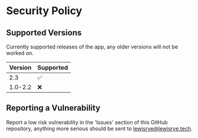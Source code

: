 # Security Policy

## Supported Versions

Currently supported releases of the app, any older versions will not be worked on.

| Version | Supported          |
| ------- | ------------------ |
| 2.3     | :white_check_mark: |
| 1.0-2.2 | :x:                |

## Reporting a Vulnerability

Report a low risk vulnerability in the 'Issues' section of this GitHub repository, anything more serious should be sent to lewisrye@lewisrye.tech.
